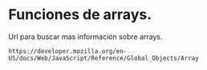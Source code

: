 # Funciones de arrays.

Url para buscar mas información sobre arrays.

```
https://developer.mozilla.org/en-US/docs/Web/JavaScript/Reference/Global_Objects/Array

```